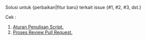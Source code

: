 Solusi untuk {perbaikan|fitur baru} terkait issue {#1, #2, #3, dst.}

Cek : 
1. [Aturan Penulisan Script.](https://github.com/OpenSID/OpenSID/wiki/Aturan-Penulisan-Script)
2. [Proses Review Pull Request.](https://github.com/OpenSID/OpenSID/wiki/proses-review-pull-request)
